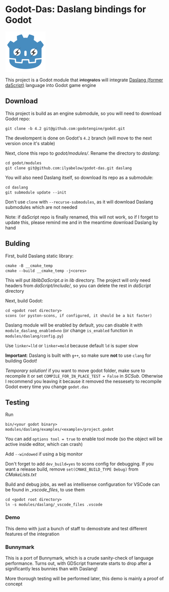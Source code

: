 # Godot-Das: Daslang bindings for Godot


<img src="logo.svg" width="128" height="128">


This project is a Godot module that ~~integrates~~ will integrate [Daslang (former daScript)](https://dascript.org/) language into Godot game engine

## Download

This project is build as an engine submodule, so you will need to download Godot repo:

```
git clone -b 4.2 git@github.com:godotengine/godot.git
```

The develompent is done on Godot's `4.2` branch (will move to the next version once it's stable)

Next, clone this repo to *godot/modules/*. Rename the directory to *daslang*:

```
cd godot/modules
git clone git@github.com:ilyabelow/godot-das.git daslang
```

You will also need Daslang itself, so download its repo as a submodule:

```
cd daslang
git submodule update --init
```

Don't use `clone` with `--recurse-submodules`, as it will download Daslang submodules which are not needed

Note: if daScript repo is finally renamed, this will not work, so if I forget to update this, please remind me and in the meantime download Daslang by hand

## Bulding

First, build Daslang static library:

```
cmake -B __cmake_temp
cmake --build __cmake_temp -j<cores>
```

This will put *liblibDaScript.a* in *lib* directory. The project will only need headers from *daScript/include/*, so you can delete the rest in *daScript* directory

Next, build Godot:

```
cd <godot root directory>
scons (or pyston-scons, if configured, it should be a bit faster)
```

Daslang module will be enabled by default, you can disable it with `module_daslang_enabled=no` (or change `is_enabled` function in `modules/daslang/config.py`)

Use `linker=lld` or `linker=mold` because default `ld` is super slow

**Important**: Daslang is built with `g++`, so make sure **not** to use `clang` for building Godot!

*Temporary solution!* if you want to move godot folder, make sure to recompile it or set `COMPILE_FOR_IN_PLACE_TEST = False` in *SCSub*. Otherwise I recommend you leaving it because it removed the nessesety to recompile Godot every time you change `godot.das`

## Testing

Run

```
bin/<your godot binary> modules/daslang/examples/<example>/project.godot
```

You can add `options tool = true` to enable tool mode (so the object will be active inside editor, which can crash)

Add `--windowed` if using a big monitor

Don't forget to add `dev_build=yes` to scons config for debugging. If you want a release build, remove `set(CMAKE_BUILD_TYPE Debug)` from *CMakeLists.txt*

Build and debug jobs, as well as intellisense configuration for VSCode can be found in *_vscode_files*, to use them

```
cd <godot root directory>
ln -s modules/daslang/_vscode_files .vscode
```

### Demo

This demo with just a bunch of staff to demostrate and test different features of the integration

### Bunnymark

This is a port of Bunnymark, which is a crude sanity-check of language performance. Turns out, with GDScript framerate starts to drop after a significantly less bunnies than with Daslang!

More thorough testing will be performed later, this demo is mainly a proof of concept